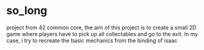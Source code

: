 # so_long

project from 42 common core, the aim of this project is to create a small 2D game where players have to pick up all collectables and go to the exit. In my case, i try to recreate the basic mechanics from the binding of isaac
